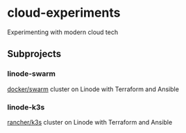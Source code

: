 # cloud-experiments

Experimenting with modern cloud tech

## Subprojects

### linode-swarm

[docker/swarm](https://github.com/docker/swarm) cluster on Linode with Terraform and Ansible

### linode-k3s

[rancher/k3s](https://github.com/rancher/k3s) cluster on Linode with Terraform and Ansible
